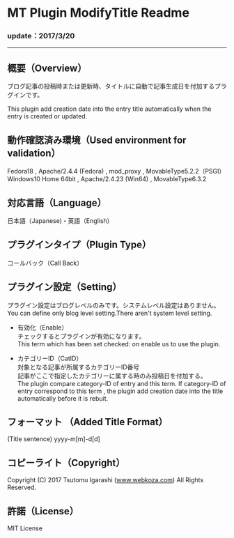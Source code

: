 # MT Plugin ModifyTitle Readme
### update：2017/3/20
---
## 概要（Overview）
ブログ記事の投稿時または更新時、タイトルに自動で記事生成日を付加するプラグインです。

This plugin add creation date into the entry title automatically when the entry is created or updated.   

## 動作確認済み環境（Used environment for validation）
Fedora18 , Apache/2.4.4 (Fedora) , mod_proxy  , MovableType5.2.2（PSGI）  
Windows10 Home 64bit , Apache/2.4.23 (Win64)  , MovableType6.3.2

## 対応言語（Language）
日本語（Japanese)・英語（English）

## プラグインタイプ（Plugin Type）
コールバック（Call Back）

## プラグイン設定（Setting）
プラグイン設定はブログレベルのみです。システムレベル設定はありません。   
You can define only blog level setting.There aren't system level setting.

- 有効化（Enable）   
チェックするとプラグインが有効になります。   
This term which has been set checked: on enable us to use the plugin.  

- カテゴリーID（CatID）  
対象となる記事が所属するカテゴリーID番号  
記事がここで指定したカテゴリーに属する時のみ投稿日を付加する。   
The plugin compare category-ID of entry and this term. If category-ID of entry correspond to this term , the plugin add creation date into the title automatically before it is rebuit.

## フォーマット （Added Title Format）
(Title sentence) yyyy-m[m]-d[d]   

## コピーライト（Copyright）
Copyright (C) 2017 Tsutomu Igarashi (www.webkoza.com) All Rights Reserved.  

## 許諾（License）
MIT License
